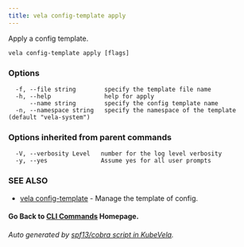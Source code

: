 ```yaml
---
title: vela config-template apply
---
```


Apply a config template.

```
vela config-template apply [flags]
```

### Options

```
  -f, --file string        specify the template file name
  -h, --help               help for apply
      --name string        specify the config template name
  -n, --namespace string   specify the namespace of the template (default "vela-system")
```

### Options inherited from parent commands

```
  -V, --verbosity Level   number for the log level verbosity
  -y, --yes               Assume yes for all user prompts
```

### SEE ALSO

* [vela config-template](vela_config-template.md)	 - Manage the template of config.

#### Go Back to [CLI Commands](vela.md) Homepage.


###### Auto generated by [spf13/cobra script in KubeVela](https://github.com/kubevela/kubevela/tree/master/hack/docgen).
